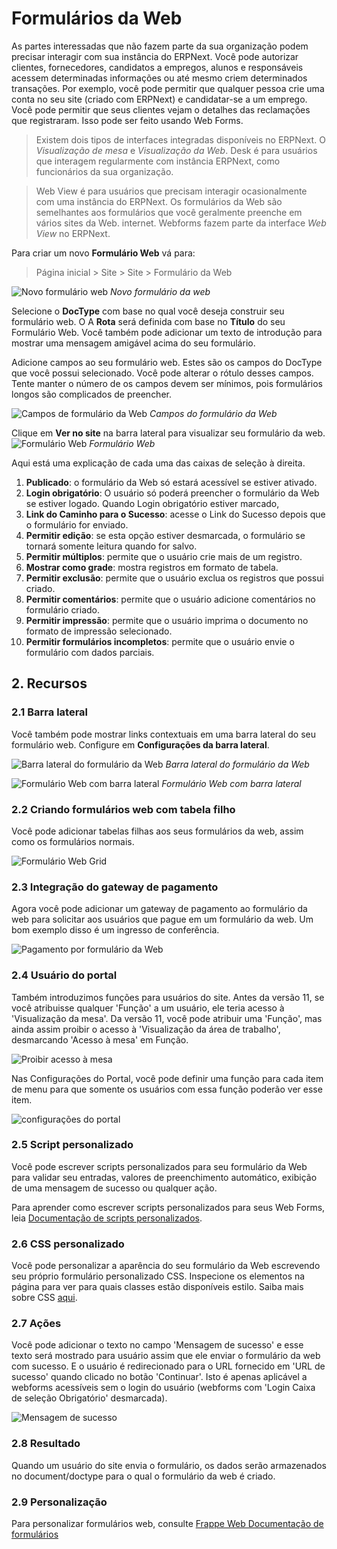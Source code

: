 # Formulários da Web



As partes interessadas que não fazem parte da sua organização podem precisar interagir com
sua instância do ERPNext. Você pode autorizar clientes, fornecedores, candidatos a empregos,
alunos e responsáveis ​​acessem determinadas informações ou até mesmo criem determinados
transações. Por exemplo, você pode permitir que qualquer pessoa crie uma conta no seu site
(criado com ERPNext) e candidatar-se a um emprego. Você pode permitir que seus clientes vejam o
detalhes das reclamações que registraram. Isso pode ser feito usando Web Forms.


> Existem dois tipos de interfaces integradas disponíveis no ERPNext. O
> *Visualização de mesa* e *Visualização da Web*. Desk é para usuários que interagem regularmente
> com instância ERPNext, como funcionários da sua organização.


> Web View é para usuários que precisam interagir ocasionalmente com uma instância do ERPNext.
> Os formulários da Web são semelhantes aos formulários que você geralmente preenche em vários sites da Web.
>internet. Webforms fazem parte da interface *Web View* no ERPNext.


Para criar um novo **Formulário Web** vá para:


> Página inicial > Site > Site > Formulário da Web


![Novo formulário web](/files/new-web-form-1.png)
*Novo formulário da web*


Selecione o **DocType** com base no qual você deseja construir seu formulário web. O
A **Rota** será definida com base no **Título** do seu Formulário Web. Você também pode adicionar
um texto de introdução para mostrar uma mensagem amigável acima do seu formulário.


Adicione campos ao seu formulário web. Estes são os campos do DocType que você possui
selecionado. Você pode alterar o rótulo desses campos. Tente manter o número de
os campos devem ser mínimos, pois formulários longos são complicados de preencher.


![Campos de formulário da Web](/files/new-web-form-2.png)
*Campos do formulário da Web*


Clique em **Ver no site** na barra lateral para visualizar seu formulário da web.
![Formulário Web](/files/web-form.png)
*Formulário Web*


Aqui está uma explicação de cada uma das caixas de seleção à direita.


1. **Publicado**: o formulário da Web só estará acessível se estiver ativado.
2. **Login obrigatório**: O usuário só poderá preencher o formulário da Web se estiver logado.
Quando Login obrigatório estiver marcado,
3. **Link do Caminho para o Sucesso**: acesse o Link do Sucesso depois que o formulário for enviado.
4. **Permitir edição**: se esta opção estiver desmarcada, o formulário se tornará somente leitura quando for
salvo.
5. **Permitir múltiplos**: permite que o usuário crie mais de um registro.
6. **Mostrar como grade**: mostra registros em formato de tabela.
7. **Permitir exclusão**: permite que o usuário exclua os registros que possui
criado.
8. **Permitir comentários**: permite que o usuário adicione comentários no formulário criado.
9. **Permitir impressão**: permite que o usuário imprima o documento no formato de impressão selecionado.
10. **Permitir formulários incompletos**: permite que o usuário envie o formulário com dados parciais.


## 2. Recursos


### 2.1 Barra lateral


Você também pode mostrar links contextuais em uma barra lateral do seu formulário web. Configure em
**Configurações da barra lateral**.


![Barra lateral do formulário da Web](/files/web-form-sidebar.png)
*Barra lateral do formulário da Web*


![Formulário Web com barra lateral](/files/web-form-with-sidebar.png)
*Formulário Web com barra lateral*


### 2.2 Criando formulários web com tabela filho


Você pode adicionar tabelas filhas aos seus formulários da web, assim como os formulários normais.


![Formulário Web Grid](/files/grid-in-webform.png)


### 2.3 Integração do gateway de pagamento


Agora você pode adicionar um gateway de pagamento ao formulário da web para solicitar aos usuários que
pague em um formulário da web. Um bom exemplo disso é um ingresso de conferência.


![Pagamento por formulário da Web](/files/payment-in-webform.png)


### 2.4 Usuário do portal


Também introduzimos funções para usuários do site. Antes da versão 11, se você
atribuisse qualquer 'Função' a ​​um usuário, ele teria acesso à 'Visualização da mesa'. Da versão
11, você pode atribuir uma 'Função', mas ainda assim proibir o acesso à 'Visualização da área de trabalho',
desmarcando 'Acesso à mesa' em Função.


![Proibir acesso à mesa](/files/disallow_desk_access.png)


Nas Configurações do Portal, você pode definir uma função para cada item de menu para que somente os usuários
com essa função poderão ver esse item.


![configurações do portal](/files/portal-settings.png)


### 2.5 Script personalizado


Você pode escrever scripts personalizados para seu formulário da Web para validar seu
entradas, valores de preenchimento automático, exibição de uma mensagem de sucesso ou qualquer
ação.


Para aprender como escrever scripts personalizados para seus Web Forms, leia
[Documentação de scripts personalizados](https://frappeframework.com/docs/user/en/web-forms#client-script).


### 2.6 CSS personalizado


Você pode personalizar a aparência do seu formulário da Web escrevendo seu próprio formulário personalizado
CSS. Inspecione os elementos na página para ver para quais classes estão disponíveis
estilo. Saiba mais sobre CSS [aqui](https://developer.mozilla.org/en-US/docs/Learn/Getting_started_with_the_web/CSS_basics).


### 2.7 Ações


Você pode adicionar o texto no campo 'Mensagem de sucesso' e esse texto será mostrado para
usuário assim que ele enviar o formulário da web com sucesso. E o usuário é redirecionado para
o URL fornecido em 'URL de sucesso' quando clicado no botão 'Continuar'. Isto é apenas
aplicável a webforms acessíveis sem o login do usuário (webforms com 'Login
Caixa de seleção Obrigatório' desmarcada).


![Mensagem de sucesso](/files/success_message.png)


### 2.8 Resultado


Quando um usuário do site envia o formulário, os dados serão armazenados no
document/doctype para o qual o formulário da web é criado.


### 2.9 Personalização


Para personalizar formulários web, consulte [Frappe Web
Documentação de formulários](https://frappeframework.com/docs/user/en/web-forms)



